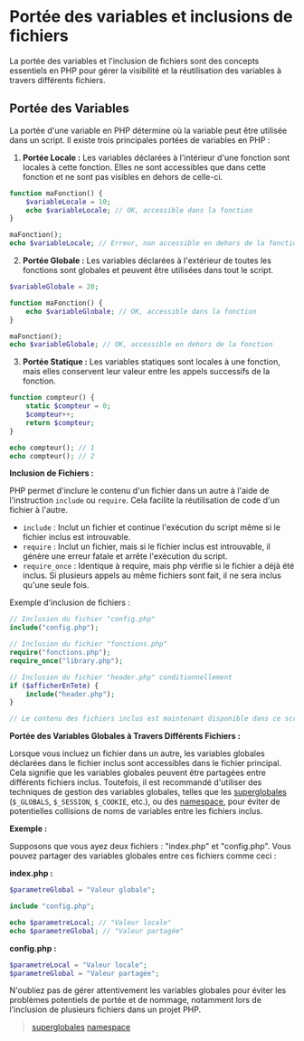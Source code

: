 # Portée des variables et inclusions de fichiers

La portée des variables et l'inclusion de fichiers sont des concepts essentiels en PHP pour gérer la visibilité et la réutilisation des variables à travers différents fichiers.

## Portée des Variables

La portée d'une variable en PHP détermine où la variable peut être utilisée dans un script. Il existe trois principales portées de variables en PHP :

1. **Portée Locale :** Les variables déclarées à l'intérieur d'une fonction sont locales à cette fonction. Elles ne sont accessibles que dans cette fonction et ne sont pas visibles en dehors de celle-ci.

```php
function maFonction() {
    $variableLocale = 10;
    echo $variableLocale; // OK, accessible dans la fonction
}

maFonction();
echo $variableLocale; // Erreur, non accessible en dehors de la fonction
```

2. **Portée Globale :** Les variables déclarées à l'extérieur de toutes les fonctions sont globales et peuvent être utilisées dans tout le script.

```php
$variableGlobale = 20;

function maFonction() {
    echo $variableGlobale; // OK, accessible dans la fonction
}

maFonction();
echo $variableGlobale; // OK, accessible en dehors de la fonction
```

3. **Portée Statique :** Les variables statiques sont locales à une fonction, mais elles conservent leur valeur entre les appels successifs de la fonction.

```php
function compteur() {
    static $compteur = 0;
    $compteur++;
    return $compteur;
}

echo compteur(); // 1
echo compteur(); // 2
```

**Inclusion de Fichiers :**

PHP permet d'inclure le contenu d'un fichier dans un autre à l'aide de l'instruction `include` ou `require`. Cela facilite la réutilisation de code d'un fichier à l'autre.

- `include` : Inclut un fichier et continue l'exécution du script même si le fichier inclus est introuvable.
- `require` : Inclut un fichier, mais si le fichier inclus est introuvable, il génère une erreur fatale et arrête l'exécution du script.
- `require_once` : Identique à require, mais php vérifie si le fichier a déjà été inclus. Si plusieurs appels au même fichiers sont fait, il ne sera inclus qu'une seule fois.

Exemple d'inclusion de fichiers :

```php
// Inclusion du fichier "config.php"
include("config.php");

// Inclusion du fichier "fonctions.php"
require("fonctions.php");
require_once("library.php");

// Inclusion du fichier "header.php" conditionnellement
if ($afficherEnTete) {
    include("header.php");
}

// Le contenu des fichiers inclus est maintenant disponible dans ce script.
```

**Portée des Variables Globales à Travers Différents Fichiers :**

Lorsque vous incluez un fichier dans un autre, les variables globales déclarées dans le fichier inclus sont accessibles dans le fichier principal. Cela signifie que les variables globales peuvent être partagées entre différents fichiers inclus. Toutefois, il est recommandé d'utiliser des techniques de gestion des variables globales, telles que les [superglobales](https://www.php.net/manual/fr/language.variables.superglobals) (`$_GLOBALS`, `$_SESSION`, `$_COOKIE`, etc.), ou des [namespace](https://www.php.net/language.namespaces), pour éviter de potentielles collisions de noms de variables entre les fichiers inclus.

**Exemple :**

Supposons que vous ayez deux fichiers : "index.php" et "config.php". Vous pouvez partager des variables globales entre ces fichiers comme ceci :

**index.php :**

```php
$parametreGlobal = "Valeur globale";

include "config.php";

echo $parametreLocal; // "Valeur locale"
echo $parametreGlobal; // "Valeur partagée"
```

**config.php :**

```php
$parametreLocal = "Valeur locale";
$parametreGlobal = "Valeur partagée";
```

N'oubliez pas de gérer attentivement les variables globales pour éviter les problèmes potentiels de portée et de nommage, notamment lors de l'inclusion de plusieurs fichiers dans un projet PHP.

> [superglobales](https://www.php.net/manual/fr/language.variables.superglobals) 
> [namespace](https://www.php.net/language.namespaces)